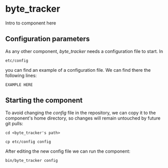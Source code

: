 # byte_tracker
Intro to component here


## Configuration parameters
As any other component, *byte_tracker* needs a configuration file to start. In
```
etc/config
```
you can find an example of a configuration file. We can find there the following lines:
```
EXAMPLE HERE
```

## Starting the component
To avoid changing the *config* file in the repository, we can copy it to the component's home directory, so changes will remain untouched by future git pulls:

```
cd <byte_tracker's path> 
```
```
cp etc/config config
```

After editing the new config file we can run the component:

```
bin/byte_tracker config
```
